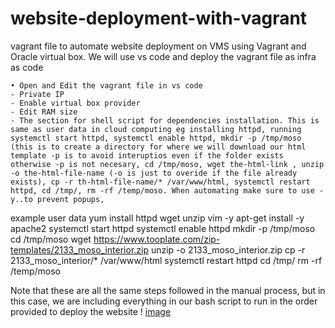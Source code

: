 # website-deployment-with-vagrant
vagrant file to automate website deployment on VMS using Vagrant and Oracle virtual box.
We will use vs code and deploy the vagrant file as infra as code 

	• Open and Edit the vagrant file in vs code 
	- Private IP
	- Enable virtual box provider 
	- Edit RAM size 
	- The section for shell script for dependencies installation. This is same as user data in cloud computing eg installing httpd, running systemctl start httpd, systemctl enable httpd, mkdir -p /tmp/moso (this is to create a directory for where we will download our html template -p is to avoid interuptios even if the folder exists otherwise -p is not necesary, cd /tmp/moso, wget the-html-link , unzip -o the-html-file-name (-o is just to overide if the file already exists), cp -r th-html-file-name/* /var/www/html, systemctl restart httpd, cd /tmp/, rm -rf /temp/moso. When automating make sure to use -y..to prevent popups,
example
user data
   yum install httpd wget unzip vim -y
     apt-get install -y apache2
     systemctl start httpd
     systemctl enable httpd
     mkdir -p /tmp/moso
     cd /tmp/moso
     wget https://www.tooplate.com/zip-templates/2133_moso_interior.zip
     unzip -o 2133_moso_interior.zip
     cp -r 2133_moso_interior/* /var/www/html
     systemctl restart httpd
     cd /tmp/
     rm -rf /temp/moso

Note that these are all the same steps  followed in the manual process, but in this case, we are including everything in our bash script to run in the order provided to deploy the website  ! [image](https://github.com/envyvalery/website-deployment-with-vagrant/assets/140969141/a88949ac-3892-49ee-8806-9689eb84a302)
